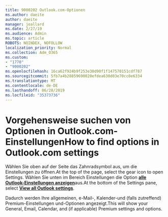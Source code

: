 ```yaml
---
title: 9000202 Outlook.com-Optionen
ms.author: daeite
author: daeite
manager: joallard
ms.date: 2/27/19
ms.audience: Admin
ms.topic: article
ROBOTS: NOINDEX, NOFOLLOW
localization_priority: Normal
ms.collection: Adm_O365
ms.custom:
- "1770"
- "9000202"
ms.openlocfilehash: 16ca62f924b9f253e30d90f1f147570151cdf787
ms.sourcegitcommit: 5fb7a4b28859690020efdea630d03e70cc0e6334
ms.translationtype: MT
ms.contentlocale: de-DE
ms.lasthandoff: 06/28/2019
ms.locfileid: "35373736"
---
```

# <a name="how-to-find-options-in-outlookcom-settings"></a><span data-ttu-id="e51c3-102">Vorgehensweise suchen von Optionen in Outlook.com-Einstellungen</span><span class="sxs-lookup"><span data-stu-id="e51c3-102">How to find options in Outlook.com settings</span></span>

<span data-ttu-id="e51c3-103">Wählen Sie oben auf der Seite das Zahnradsymbol aus, um die Einstellungen zu öffnen.</span><span class="sxs-lookup"><span data-stu-id="e51c3-103">At the top of the page, select the gear icon to open Settings.</span></span> <span data-ttu-id="e51c3-104">Wählen Sie unten im Bereich Einstellungen die Option [**alle Outlook-Einstellungen anzeigen**](https://outlook.live.com/mail/options/general/timeAndLanguage)aus.</span><span class="sxs-lookup"><span data-stu-id="e51c3-104">At the bottom of the Settings pane, select [**View all Outlook settings**](https://outlook.live.com/mail/options/general/timeAndLanguage).</span></span>

<span data-ttu-id="e51c3-105">Dadurch werden Ihre allgemeinen, e-Mail-, Kalender-und (falls zutreffend) Premium-Einstellungen und-Optionen angezeigt.</span><span class="sxs-lookup"><span data-stu-id="e51c3-105">This will show your General, Email, Calendar, and (if applicable) Premium settings and options.</span></span>